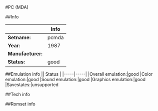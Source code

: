#PC (MDA)

##Info

||Info|
|-----|-----|
|**Setname:**|pcmda
|**Year:**|1987
|**Manufacturer:**|<generic>
|**Status:**|good

##Emulation info
|| Status |
|-----|-----|
|Overall emulation:|good
|Color emulation:|good
|Sound emulation:|good
|Graphics emulation:|good
|Savestates:|unsupported

##Tech info

##Romset info

<!--- START OF EDITED COMMENT DO NOT TOUCH TEXT ABOVE-->
